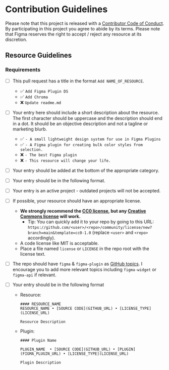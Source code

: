 # Contribution Guidelines

Please note that this project is released with a [Contributor Code of Conduct](code-of-conduct.md). By participating in this project you agree to abide by its terms. Please note that Figma reserves the right to accept / reject any resource at its discretion.

## Resource Guidelines

### Requirements

- [ ] This pull request has a title in the format `Add NAME_OF_RESOURCE`.
  - ✅ `Add Figma Plugin DS`
  - ✅ `Add Chroma`
  - ❌ `Update readme.md`
- [ ] Your entry here should include a short description about the resource. The first character should be uppercase and the description should end in a dot. It should be an objective description and not a tagline or marketing blurb.
  - ✅ `- A small lightweight design system for use in Figma Plugins`
  - ✅ `- A Figma plugin for creating bulk color styles from selection.`
  - ❌ `- The best Figma plugin`
  - ❌ `- This resource will change your life.`
- [ ] Your entry should be added at the bottom of the appropriate category.
- [ ] Your entry should be in the following format.
- [ ] Your entry is an active project - outdated projects will not be accepted.
- [ ] If possible, your resource should have an appropriate license.
  - **We strongly recommend the [CC0 license](https://creativecommons.org/publicdomain/zero/1.0/), but any [Creative Commons license](https://creativecommons.org/choose/) will work.**
    - Tip: You can quickly add it to your repo by going to this URL: `https://github.com/<user>/<repo>/community/license/new?branch=main&template=cc0-1.0` (replace `<user>` and `<repo>` accordingly).
  - A code license like MIT is acceptable.
  - Place a file named `license` or `LICENSE` in the repo root with the license text.
- [ ] The repo should have `figma` & `figma-plugin` as [GitHub topics](https://help.github.com/articles/about-topics). I encourage you to add more relevant topics including `figma-widget` or `figma-api` if relevant.
- [ ] Your entry should be in the following format

  - Resource:

    ```
    #### RESOURCE_NAME
    RESOURCE_NAME • [SOURCE CODE](GITHUB_URL) • [LICENSE_TYPE](LICENSE_URL)

    Resource Description
    ```

  - Plugin:

    ```
    #### Plugin Name

    PLUGIN_NAME  • [SOURCE CODE](GITHUB_URL) • [PLUGIN](FIGMA_PLUGIN_URL) • [LICENSE_TYPE](LICENSE_URL)

    Plugin Description
    ```
